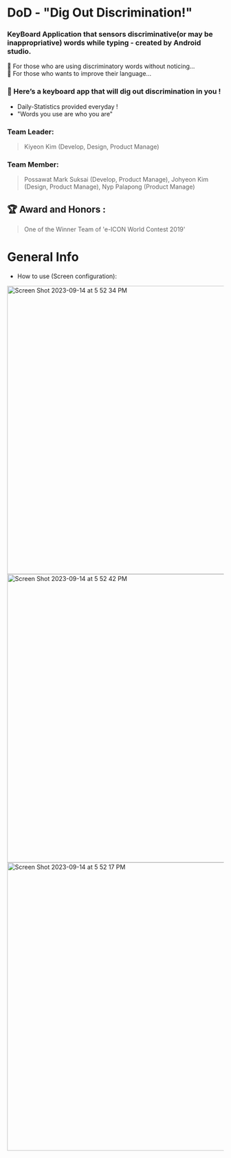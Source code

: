 DoD - "Dig Out Discrimination!"
=========
### KeyBoard Application that sensors discriminative(or may be inappropriative) words while typing - created by Android studio.

🙍 For those who are using discriminatory words without noticing...<br/>
🙍 For those who wants to improve their language...<br/>

### 🌟 Here’s a keyboard app that will dig out discrimination in you !<br/>
- Daily-Statistics provided everyday !<br/>
- "Words you use are who you are" <br/>

### Team Leader: 
> Kiyeon Kim (Develop, Design, Product Manage)

### Team Member: 
> Possawat Mark Suksai (Develop, Product Manage), Johyeon Kim (Design, Product Manage), Nyp Palapong (Product Manage)

## 🏆 Award and Honors :
> One of the Winner Team of 'e-ICON World Contest 2019'

# General Info
- How to use (Screen configuration): 
<img width="670" alt="Screen Shot 2023-09-14 at 5 52 34 PM" src="https://github.com/arky02/Eicon_DoD/assets/46954114/2011928f-2400-442a-96f4-13e0de68b518">
<img width="670" alt="Screen Shot 2023-09-14 at 5 52 42 PM" src="https://github.com/arky02/Eicon_DoD/assets/46954114/302a1dc8-37c7-4103-b0b1-f06c631aff89">
<img width="670" alt="Screen Shot 2023-09-14 at 5 52 17 PM" src="https://github.com/arky02/Eicon_DoD/assets/46954114/faa732e2-4e94-4b4f-90cb-dabe39fc4fe6">
   
